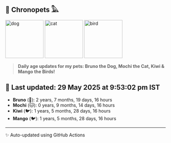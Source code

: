## 🐾 Chronopets 𓅓

<img src="https://media.giphy.com/media/3oriO0OEd9QIDdllqo/giphy.gif" width="120" height="120" alt="dog"> <img src="https://media.giphy.com/media/OmK8lulOMQ9XO/giphy.gif" width="120" height="120" alt="cat"> <img src="https://media.giphy.com/media/1dMNq7sH2v5i/giphy.gif" width="120" height="120" alt="bird"> 

> **Daily age updates for my pets: Bruno the Dog, Mochi the Cat, Kiwi & Mango the Birds!**

## 📅 Last updated: 29 May 2025 at 9:53:02 pm IST

- **Bruno** (🐶): 2 years, 7 months, 19 days, 16 hours
- **Mochi** (🐱): 0 years, 9 months, 14 days, 16 hours
- **Kiwi** (🐦): 1 years, 5 months, 28 days, 16 hours
- **Mango** (🐦): 1 years, 5 months, 28 days, 16 hours

---
✨ Auto-updated using GitHub Actions
